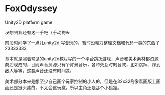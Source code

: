 # FoxOdyssey
Unity2D platform game

没想到我还有这一手吧（手动狗头

前段时间学了一点儿unity2d 写着玩的，暂时没精力整理文档和代码一类的东西了23333333

基本就是照着常见的unity2d教程写的一个平台跳跃游戏，声音和美术素材都资源商店现成的，目前声音资源只有个背景音乐，各种交互时的音效，比如跳跃、踩到敌人等等，这类声音还没有时间做。

美术部分本来是想至少自己画个玩家控制的小人的，但是在32x32的像素画版上画画还是挺头疼的，不太会这玩意，所以主角还是那个小狐狸。

